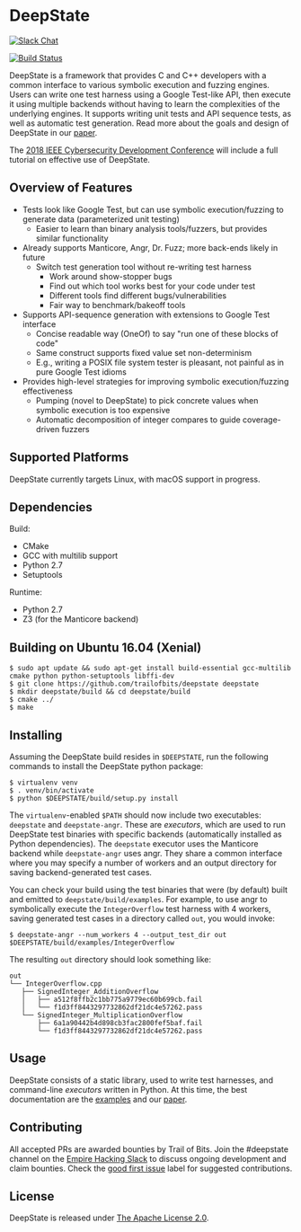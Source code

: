 # DeepState

[![Slack Chat](http://empireslacking.herokuapp.com/badge.svg)](https://empireslacking.herokuapp.com/)

[![Build Status](https://travis-ci.org/trailofbits/deepstate.svg?branch=master)](https://travis-ci.org/trailofbits/deepstate) 

DeepState is a framework that provides C and C++ developers with a common interface to various symbolic execution and fuzzing engines. Users can write one test harness using a Google Test-like API, then execute it using multiple backends without having to learn the complexities of the underlying engines. It supports writing unit tests and API sequence tests, as well as automatic test generation. Read more about the goals and design of DeepState in our [paper](https://agroce.github.io/bar18.pdf).

The [2018 IEEE Cybersecurity Development Conference](https://secdev.ieee.org/2018/home) will include a full tutorial on effective use of DeepState.

## Overview of Features

* Tests look like Google Test, but can use symbolic execution/fuzzing to generate data (parameterized unit testing)
  * Easier to learn than binary analysis tools/fuzzers, but provides similar functionality
* Already supports Manticore, Angr, Dr. Fuzz; more back-ends likely in future
  * Switch test generation tool without re-writing test harness
    * Work around show-stopper bugs
    * Find out which tool works best for your code under test
    * Different tools find different bugs/vulnerabilities
    * Fair way to benchmark/bakeoff tools
* Supports API-sequence generation with extensions to Google Test interface
  * Concise readable way (OneOf) to say "run one of these blocks of code"
  * Same construct supports fixed value set non-determinism
  * E.g., writing a POSIX file system tester is pleasant, not painful as in pure Google Test idioms
* Provides high-level strategies for improving symbolic execution/fuzzing effectiveness
  * Pumping (novel to DeepState) to pick concrete values when symbolic execution is too expensive
  * Automatic decomposition of integer compares to guide coverage-driven fuzzers

## Supported Platforms

DeepState currently targets Linux, with macOS support in progress.

## Dependencies

Build:

- CMake
- GCC with multilib support
- Python 2.7
- Setuptools

Runtime:

- Python 2.7
- Z3 (for the Manticore backend)

## Building on Ubuntu 16.04 (Xenial)

```shell
$ sudo apt update && sudo apt-get install build-essential gcc-multilib cmake python python-setuptools libffi-dev
$ git clone https://github.com/trailofbits/deepstate deepstate
$ mkdir deepstate/build && cd deepstate/build
$ cmake ../
$ make
```

## Installing

Assuming the DeepState build resides in `$DEEPSTATE`, run the following commands to install the DeepState python package:

```shell
$ virtualenv venv
$ . venv/bin/activate
$ python $DEEPSTATE/build/setup.py install
```

The `virtualenv`-enabled `$PATH` should now include two executables: `deepstate` and `deepstate-angr`. These are _executors_, which are used to run DeepState test binaries with specific backends (automatically installed as Python dependencies). The `deepstate` executor uses the Manticore backend while `deepstate-angr` uses angr. They share a common interface where you may specify a number of workers and an output directory for saving backend-generated test cases.

You can check your build using the test binaries that were (by default) built and emitted to `deepstate/build/examples`. For example, to use angr to symbolically execute the `IntegerOverflow` test harness with 4 workers, saving generated test cases in a directory called `out`, you would invoke:

```shell
$ deepstate-angr --num_workers 4 --output_test_dir out $DEEPSTATE/build/examples/IntegerOverflow
```

 The resulting `out` directory should look something like:

 ```
 out
└── IntegerOverflow.cpp
    ├── SignedInteger_AdditionOverflow
    │   ├── a512f8ffb2c1bb775a9779ec60b699cb.fail
    │   └── f1d3ff8443297732862df21dc4e57262.pass
    └── SignedInteger_MultiplicationOverflow
        ├── 6a1a90442b4d898cb3fac2800fef5baf.fail
        └── f1d3ff8443297732862df21dc4e57262.pass
 ```

## Usage

DeepState consists of a static library, used to write test harnesses, and command-line _executors_ written in Python. At this time, the best documentation are the [examples](/examples) and our [paper](https://agroce.github.io/bar18.pdf).

## Contributing

All accepted PRs are awarded bounties by Trail of Bits. Join the #deepstate channel on the [Empire Hacking Slack](https://empireslacking.herokuapp.com/) to discuss ongoing development and claim bounties. Check the [good first issue](https://github.com/trailofbits/deepstate/issues?q=is%3Aissue+is%3Aopen+label%3A%22good+first+issue%22) label for suggested contributions.

## License

DeepState is released under [The Apache License 2.0](LICENSE).
